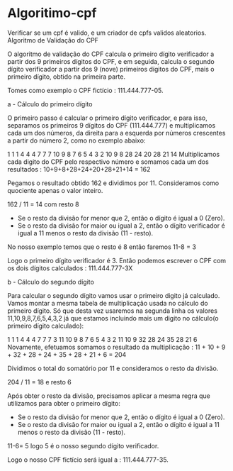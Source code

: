 # Algoritimo-cpf
Verificar se um cpf é valido, e um criador de cpfs validos aleatorios.
Algoritmo de Validação do CPF


O algoritmo de validação do CPF calcula o primeiro dígito verificador a partir dos 9 primeiros dígitos do CPF, e em seguida, calcula o segundo dígito verificador a partir dos 9 (nove) primeiros dígitos do CPF, mais o primeiro dígito, obtido na primeira parte.

Tomes como exemplo o CPF fictício : 111.444.777-05.

a - Cálculo do primeiro dígito

O primeiro passo é calcular o primeiro dígito verificador, e para isso, separamos os primeiros 9 dígitos do CPF (111.444.777) e multiplicamos cada um dos números, da direita para a esquerda por números crescentes a partir do número 2, como no exemplo abaixo:

1	1	1	4	4	4	7	7	7
10	9	8	7	6	5	4	3	2
10	9	8	28	24	20	28	21	14
Multiplicamos cada digito do CPF pelo respectivo número e somamos cada um dos resultados : 10+9+8+28+24+20+28+21+14 = 162

Pegamos o resultado obtido 162 e dividimos por 11.  Consideramos como quociente apenas o valor inteiro.

162 / 11  =    14  com resto 8   

- Se o resto da divisão for menor que 2, então o dígito é igual a 0 (Zero).
- Se o resto da divisão for maior ou igual a 2, então o dígito verificador é igual a 11 menos o resto da divisão (11 - resto).

No nosso exemplo temos que o resto é 8 então faremos 11-8 = 3

Logo o primeiro dígito verificador é 3. Então podemos escrever o CPF com os dois dígitos calculados :  111.444.777-3X

b - Cálculo do segundo dígito

Para  calcular o segundo dígito vamos usar o primeiro digito já calculado. Vamos montar a mesma tabela de multiplicação usada no cálculo do primeiro dígito. Só que desta vez usaremos na segunda linha os valores 11,10,9,8,7,6,5,4,3,2 já que estamos incluindo mais um digito no cálculo(o primeiro dígito calculado):

1	1	1	4	4	4	7	7	7	3
11	10	9	8	7	6	5	4	3	2
11	10	9	32	28	24	35	28	21	6
Novamente, efetuamos somamos o resultado da multiplicação : 11 + 10 + 9 + 32 + 28 + 24 + 35 + 28 + 21 + 6 = 204

Dividimos o total do somatório por 11 e consideramos o resto da divisão.

204 / 11  =  18  e  resto 6

Após obter o resto da divisão, precisamos aplicar a mesma regra que utilizamos para obter o primeiro dígito:

- Se o resto da divisão for menor que 2, então o dígito é igual a 0 (Zero).
- Se o resto da divisão for maior ou igual a 2, então o dígito é igual a 11 menos o resto da divisão (11 - resto).

11-6= 5   logo 5 é o nosso segundo dígito verificador.

Logo o nosso CPF fictício será igual a : 111.444.777-35.
